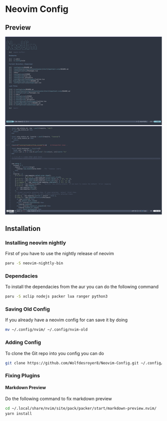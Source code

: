 # Neovim Config

## Preview
![](assets/picture1.png)
![](assets/picture2.png)


## Installation

### Installing neovim nightly
First of you have to use the nightly release of neovim
```bash
paru -S neovim-nightly-bin
```
### Dependacies
To install the dependacies from the aur you can do the following command
```bash
paru -S xclip nodejs packer lua ranger python3
```

### Saving Old Config
If you already have a neovim config for can save it by doing
```bash 
mv ~/.config/nvim/ ~/.config/nvim-old
```

### Adding Config
To clone the Git repo into you config you can do
```bash 
git clone https://github.com/Wolfdesroyer8/Neovim-Config.git ~/.config/nvim/
```

### Fixing Plugins
#### Markdown Preview
Do the following command to fix markdown preview
```bash
cd ~/.local/share/nvim/site/pack/packer/start/markdown-preview.nvim/
yarn install
```
